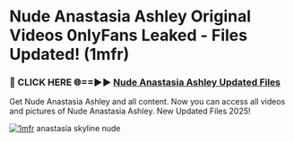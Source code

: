 # Nude Anastasia Ashley Original Videos 0nlyFans Leaked - Files Updated! (1mfr)

<h3>🔴 CLICK HERE 🌐==►► <a href="https://tinyurl.com/yrmya6cz" rel="nofollow">Nude Anastasia Ashley Updated Files</a></h3>

Get Nude Anastasia Ashley and all content. Now you can access all videos and pictures of Nude Anastasia Ashley. New Updated Files 2025!

[![1mfr](https://i.imgur.com/FMdXYCs.gif)](https://tinyurl.com/yrmya6cz)
anastasia skyline nude